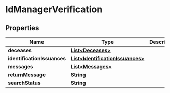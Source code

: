 

# IdManagerVerification


## Properties

| Name | Type | Description | Notes |
|------------ | ------------- | ------------- | -------------|
|**deceases** | [**List&lt;Deceases&gt;**](Deceases.md) |  |  [optional] |
|**identificationIssuances** | [**List&lt;IdentificationIssuances&gt;**](IdentificationIssuances.md) |  |  [optional] |
|**messages** | [**List&lt;Messages&gt;**](Messages.md) |  |  [optional] |
|**returnMessage** | **String** |  |  [optional] |
|**searchStatus** | **String** |  |  [optional] |



